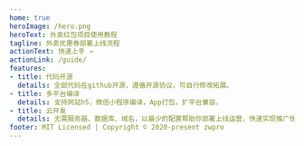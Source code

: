 ```yaml
---
home: true
heroImage: /hero.png
heroText: 外卖红包项目使用教程
tagline: 外卖优惠券部署上线流程
actionText: 快速上手 →
actionLink: /guide/
features:
- title: 代码开源
  details: 全部代码在github开源，遵循开源协议，可自行修改拓展。
- title: 多平台编译
  details: 支持网站h5，微信小程序编译，App打包，扩平台兼容。
- title: 云开发
  details: 无需服务器、数据库、域名，以最少的配置帮助你部署上线运营，快速实现推广优惠券赚佣金。
footer: MIT Licensed | Copyright © 2020-present zwpro
---
```


